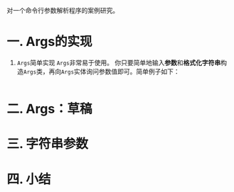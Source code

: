对一个命令行参数解析程序的案例研究。
# 一. Args的实现
1. `Args`简单实现
`Args`非常易于使用。 你只要简单地输入**参数**和**格式化字符串**构造`Args`类，再向`Args`实体询问参数值即可。简单例子如下：
```
```
# 二. Args：草稿
# 三. 字符串参数
# 四. 小结




